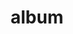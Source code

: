 ---
layout: album
resource: facebook
title: "album"
description: "masonry"
active: gallery
header-img: "img/gallery-bg.jpg"
album-title: "my 9th album"
images:
  - image_path: HQT/quan dai (8)/896475892525002_456146176_896476825858242_629903483776882758_n.jpg
  - image_path: HQT/quan dai (8)/896475892525002_456409350_896476832524908_1989507971369932091_n.jpg
  - image_path: HQT/quan dai (8)/896475892525002_456419565_897239975781927_2922990346695320280_n.jpg
  - image_path: HQT/quan dai (8)/896475892525002_456436613_897240002448591_5471442491422867609_n.jpg
  - image_path: HQT/quan dai (8)/896475892525002_456509210_896476862524905_4693204520748890473_n.jpg
  - image_path: HQT/quan dai (8)/896475892525002_456548603_897239945781930_6822763026608107754_n.jpg
  - image_path: HQT/quan dai (8)/896475892525002_457376834_902675938571664_6988401253310427440_n.jpg
  - image_path: HQT/quan dai (8)/896475892525002_457381719_902675968571661_7267922178102975469_n.jpg
  - image_path: HQT/quan dai (8)/896475892525002_457416531_902675928571665_4401936415065362730_n.jpg
  - image_path: HQT/quan dai (8)/905252791647312_458284271_905252794980645_6319026828200113848_n.jpg
  - image_path: HQT/quan dai (8)/905252791647312_461596855_926186986220559_2232232640976488375_n.jpg
  - image_path: HQT/quan dai (8)/905252848313973_458398813_905252851647306_3337935665986021770_n.jpg
  - image_path: HQT/quan dai (8)/905252911647300_457851974_905252918313966_1517677162828701370_n.jpg
  - image_path: HQT/quan dai (8)/906022441570347_458184375_906022894903635_3384848241746512528_n.jpg
  - image_path: HQT/quan dai (8)/906022441570347_461545464_926187249553866_4567313006496123366_n.jpg
  - image_path: HQT/quan dai (8)/906022481570343_458175569_906022918236966_1631746603912370271_n.jpg
  - image_path: HQT/quan dai (8)/908502311322360_458691807_908502651322326_4813316702681663568_n.jpg
  - image_path: HQT/quan dai (8)/908502337989024_458581344_908502644655660_6342052770103453065_n.jpg
  - image_path: HQT/quan dai (8)/942121304627127_464145634_942121634627094_7934903749929431191_n.jpg
  - image_path: HQT/quan dai (8)/942121321293792_464281243_942121651293759_4719978946864813644_n.jpg
  - image_path: HQT/quan dai (8)/942121354627122_464304090_942121737960417_5475804230120714700_n.jpg
---